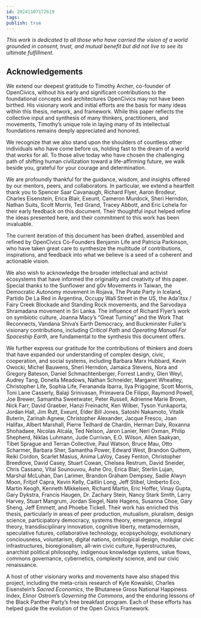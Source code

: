 ```yaml
---
id: 20241107172619
tags: 
publish: true
---
```

_This work is dedicated to all those who have carried the vision of a world grounded in consent, trust, and mutual benefit but did not live to see its ultimate fulfillment._

## Acknowledgements

We extend our deepest gratitude to Timothy Archer, co-founder of OpenCivics, without his early and significant contributions to the foundational concepts and architectures OpenCivics may not have been birthed. His visionary work and initial efforts are the basis for many ideas within this thesis, network, and framework. While this paper reflects the collective input and synthesis of many thinkers, practitioners, and movements, Timothy’s unique role in laying many of its intellectual foundations remains deeply appreciated and honored.

We recognize that we also stand upon the shoulders of countless other individuals who have come before us, holding fast to the dream of a world that works for all. To those alive today who have chosen the challenging path of shifting human civilization toward a life-affirming future, we walk beside you, grateful for your courage and determination.

We are profoundly thankful for the guidance, wisdom, and insights offered by our mentors, peers, and collaborators. In particular, we extend a heartfelt thank you to Spencer Saar Cavanaugh, Richard Flyer, Aaron Brodeur, Charles Eisenstein, Erica Blair, Exeunt, Cameron Murdock, Sheri Herndon, Nathan Suits, Scott Morris, Ted Grand, Tracey Abbott, and Eric Lohela for their early feedback on this document. Their thoughtful input helped refine the ideas presented here, and their commitment to this work has been invaluable.

The current iteration of this document has been drafted, assembled and refined by OpenCivics Co-Founders Benjamin Life and Patricia Parkinson, who have taken great care to synthesize the multitude of contributions, inspirations, and feedback into what we believe is a seed of a coherent and actionable vision.

We also wish to acknowledge the broader intellectual and activist ecosystems that have informed the originality and creativity of this paper. Special thanks to the Sunflower and g0v Movements in Taiwan, the Democratic Autonomy movement in Rojava, The Pirate Party in Iceland, Partido De La Red in Argentina, Occupy Wall Street in the US, the Ada'itsx / Fairy Creek Blockade and Standing Rock movements, and the Sarvodaya Shramadana movement in Sri Lanka. The influence of Richard Flyer’s work on symbiotic culture, Joanna Macy’s “Great Turning” and the Work That Reconnects, Vandana Shiva’s Earth Democracy, and Buckminster Fuller’s visionary contributions, including _Critical Path_ and _Operating Manual For Spaceship Earth_, are fundamental to the synthesis this document offers.

We further express our gratitude for the contributions of thinkers and doers that have expanded our understanding of complex design, civic, cooperation, and social systems, including Barbara Marx Hubbard, Kevin Owocki, Michel Bauwens, Sheri Herndon, Jamaica Stevens, Nora and Gregory Bateson, Daniel Schmachtenberger, Forrest Landry, Glen Weyl, Audrey Tang, Donella Meadows, Nathan Schneider, Margaret Wheatley, Christopher Life, Sophia Life, Ferananda Ibarra, Ilya Prigogine, Scott Morris, Toni Lane Casserly, Balaji Srinivasan, Primavera De Filippi, Raymond Powell, Joe Brewer, Samantha Sweetwater, Peter Russell, Adrienne Marie Brown, Nick Farr, David Graeber, Hanzi Freinacht, Ken Wilber, Tyson Yunkaporta, Jordan Hall, Jim Rutt, Exeunt, Elder Bill Jones, Satoshi Nakamoto, Vitalik Buterin, Zarinah Agnew, Christopher Alexander, Jacque Fresco, Joan Halifax, Albert Marshall, Pierre Teilhard de Chardin, Herman Daly, Roxanna Shohadaee, Nicolas Alcala, Ted Nelson, Jaron Lanier, Neri Oxman, Philip Shepherd, Niklas Luhmann, Jude Currivan, E.O. Wilson, Allen Saakyan, Tibet Sprague and Terran Collective, Paul Watson, Bruce Mau, Otto Scharmer, Barbara Sher, Samantha Power, Edward West, Brandon Quittem, Reiki Cordon, Scarlet Masius, Anima LaVoy, Casey Fenton, Christopher Breedlove, David Casey, Stuart Cowan, Chelsea Restrum, David Sneider, Chris Cassano, Vital Sounouvou, Ashe Oro, Erica Blair, Sterlin Lujan, Marshal McLuhan, Dan Larimer, Brandon Graham Dempsey, Sadie Alwyn Moon, Fritjof Capra, Kevin Kelly, Caitlin Long, Jeff Stibel, Umberto Eco, Martin Keogh, Kenneth Mikkelsen, Richard Martin, Eric Hoffer, Vinay Gupta, Gary Dykstra, Francis Haugen, Dr. Zachary Stein, Nancy Stark Smith, Larry Harvey, Stuart Mangrum, Jordan Siegel, Nate Hagens, Susanna Choe, Gary Sheng, Jeff Emmett, and Phoebe Tickell. Their work has enriched this thesis, particularly in areas of peer production, mutualism, pluralism, design science, participatory democracy, systems theory, emergence, integral theory, transdisciplinary innovation, cognitive liberty, metamodernism, speculative futures, collaborative technology, ecopsychology, evolutionary conciousness, voluntarism, digital nations, ontological design, modular civic infrastructures, bioregionalism, all-win civic culture, hyperstructures, anarchist political philosophy, indigenous knowledge systems, value flows, commons governance, cybernetics, complexity science, and our civic renaissance.

A host of other visionary works and movements have also shaped this project, including the meta-crisis research of Kyle Kowalski, Charles Eisenstein’s _Sacred Economics_, the Bhutanese Gross National Happiness Index, Elinor Ostrom’s _Governing the Commons_, and the enduring lessons of the Black Panther Party’s free breakfast program. Each of these efforts has helped guide the evolution of the Open Civics Framework.
